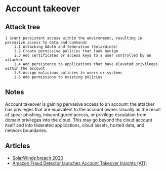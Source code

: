 # Account takeover

## Attack tree

```text
1 Grant persistent access within the environment, resulting in pervasive access to data and commands
    1.1 Attacking OAuth and federation (SolarWinds)
    1.2 Create permissive policies that look benign
    1.3 Add certificates or access keys to a user controlled by an attacker
    1.4 Add persistence to applications that have elevated privileges within the account
    1.5 Assign malicious policies to users or systems
    1.6 Add permissions to existing policies
```

## Notes

Account takeover is gaining pervasive access to an account: the attacker has privileges that are equivalent to the 
account owner. Usually as the result of spear phishing, misconfigured access, or privilege escalation from domain 
privileges into the cloud. This may go beyond the cloud account itself and into federated applications, cloud assets, 
hosted data, and network boundaries.

## Articles

* [SolarWinds breach 2020](https://www.bankinfosecurity.com/solarwinds-attackers-manipulated-oauth-app-certificates-a-16253)
* [Amazon Fraud Detector launches Account Takeover Insights (ATI)](https://aws.amazon.com/about-aws/whats-new/2022/07/amazon-fraud-detector-account-takeover-insights/)